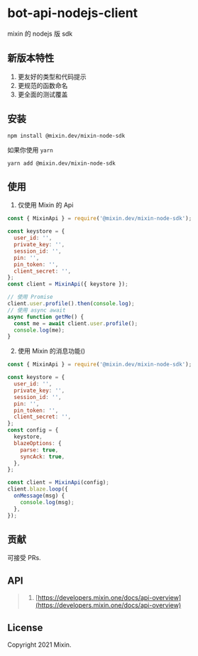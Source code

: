 # bot-api-nodejs-client

mixin 的 nodejs 版 sdk

## 新版本特性

1. 更友好的类型和代码提示
2. 更规范的函数命名
3. 更全面的测试覆盖

## 安装

```shell
npm install @mixin.dev/mixin-node-sdk
```

如果你使用 `yarn`

```shell
yarn add @mixin.dev/mixin-node-sdk
```

## 使用

1. 仅使用 Mixin 的 Api

```js
const { MixinApi } = require('@mixin.dev/mixin-node-sdk');

const keystore = {
  user_id: '',
  private_key: '',
  session_id: '',
  pin: '',
  pin_token: '',
  client_secret: '',
};
const client = MixinApi({ keystore });

// 使用 Promise
client.user.profile().then(console.log);
// 使用 async await
async function getMe() {
  const me = await client.user.profile();
  console.log(me);
}
```

2. 使用 Mixin 的消息功能()

```js
const { MixinApi } = require('@mixin.dev/mixin-node-sdk');

const keystore = {
  user_id: '',
  private_key: '',
  session_id: '',
  pin: '',
  pin_token: '',
  client_secret: '',
};
const config = {
  keystore,
  blazeOptions: {
    parse: true,
    syncAck: true,
  },
};

const client = MixinApi(config);
client.blaze.loop({
  onMessage(msg) {
    console.log(msg);
  },
});
```

## 贡献

可接受 PRs.

## API

> 1. [https://developers.mixin.one/docs/api-overview](https://developers.mixin.one/docs/api-overview)

## License

Copyright 2021 Mixin.
